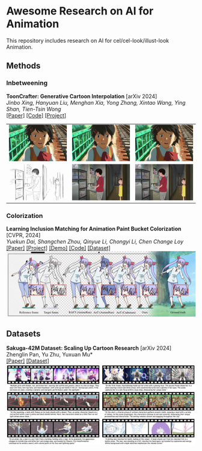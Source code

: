 # Awesome Research on AI for Animation

This repository includes research on AI for cel/cel-look/illust-look Animation.


## Methods
### Inbetweening

**ToonCrafter: Generative Cartoon Interpolation** [arXiv 2024]\
*Jinbo Xing, Hanyuan Liu, Menghan Xia, Yong Zhang, Xintao Wang, Ying Shan, Tien-Tsin Wong*\
[[Paper]](https://arxiv.org/abs/2405.17933)
[[Code]](https://github.com/ToonCrafter/ToonCrafter)
[[Project]](https://doubiiu.github.io/projects/ToonCrafter/)
<table>
    <tr>
        <td><img src="assets/72109_125.mp4_00-00.png" width="200"></td>
        <td><img src="assets/72109_125.mp4_00-01.png" width="200"></td>
        <td><img src="assets/00.gif" width="200"></td>
    </tr>
    <tr>
        <td><img src="assets/04.gif" width="200"></td>
        <td><img src="assets/frame0001_05.png" width="200"></td>
        <td><img src="assets/05.gif" width="200"></td>
    </tr>
</table>

### Colorization
**Learning Inclusion Matching for Animation Paint Bucket Colorization** [CVPR, 2024]\
*Yuekun Dai, Shangchen Zhou, Qinyue Li, Chongyi Li, Chen Change Loy*\
[[Paper]](https://arxiv.org/abs/2403.18342)
[[Project]](https://ykdai.github.io/projects/InclusionMatching)
[[Demo]](https://www.youtube.com/watch?v=nNnPUItGvSo&ab_channel=YuekunDai)
[[Code]](https://github.com/ykdai/BasicPBC)
[[Dataset]](https://github.com/ykdai/BasicPBC/tree/main/dataset) \
<img src="assets/paintbucket-charactor.png">

## Datasets
**Sakuga-42M Dataset: Scaling Up Cartoon Research** [arXiv 2024]\
Zhenglin Pan, Yu Zhu, Yuxuan Mu*\
[[Paper]](https://drive.google.com/file/d/1aeJqsBw92ebELEpP-oFBo-kcUpBzHm_E/view)
[[Dataset]](https://huggingface.co/datasets/aidenpan/s_clips-v1.0)\
<img src="assets/sakuga.png">